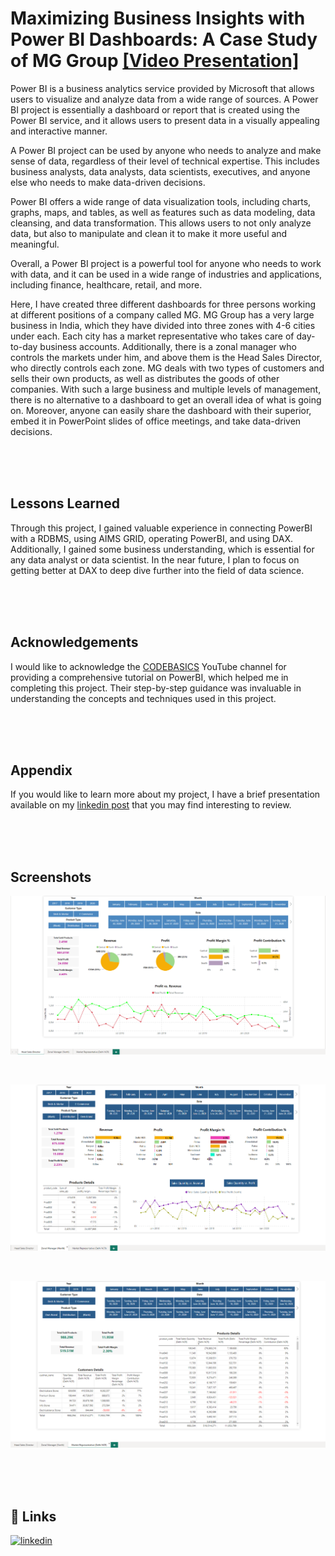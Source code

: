 # Maximizing Business Insights with Power BI Dashboards: A Case Study of MG Group [[Video Presentation]](https://www.linkedin.com/posts/dipu1591_dataanlytics-powerbi-salesinsights-activity-7044568108769968128-cF5j?utm_source=share&utm_medium=member_desktop)

Power BI is a business analytics service provided by Microsoft that allows users to visualize and analyze data from a wide range of sources. A Power BI project is essentially a dashboard or report that is created using the Power BI service, and it allows users to present data in a visually appealing and interactive manner.

A Power BI project can be used by anyone who needs to analyze and make sense of data, regardless of their level of technical expertise. This includes business analysts, data analysts, data scientists, executives, and anyone else who needs to make data-driven decisions.

Power BI offers a wide range of data visualization tools, including charts, graphs, maps, and tables, as well as features such as data modeling, data cleansing, and data transformation. This allows users to not only analyze data, but also to manipulate and clean it to make it more useful and meaningful.

Overall, a Power BI project is a powerful tool for anyone who needs to work with data, and it can be used in a wide range of industries and applications, including finance, healthcare, retail, and more.

Here, I have created three different dashboards for three persons working at different positions of a company called MG. MG Group has a very large business in India, which they have divided into three zones with 4-6 cities under each. Each city has a market representative who takes care of day-to-day business accounts. Additionally, there is a zonal manager who controls the markets under him, and above them is the Head Sales Director, who directly controls each zone. MG deals with two types of customers and sells their own products, as well as distributes the goods of other companies. With such a large business and multiple levels of management, there is no alternative to a dashboard to get an overall idea of what is going on. Moreover, anyone can easily share the dashboard with their superior, embed it in PowerPoint slides of office meetings, and take data-driven decisions.

<br/>

<br/>

<br/>

## Lessons Learned

Through this project, I gained valuable experience in connecting PowerBI with a RDBMS, using AIMS GRID, operating PowerBI, and using DAX. Additionally, I gained some business understanding, which is essential for any data analyst or data scientist. In the near future, I plan to focus on getting better at DAX to deep dive further into the field of data science. 

<br/>

<br/>

<br/>

## Acknowledgements

I would like to acknowledge the [CODEBASICS](https://www.youtube.com/@codebasics/) YouTube channel for providing a comprehensive tutorial on PowerBI, which helped me in completing this project. Their step-by-step guidance was invaluable in understanding the concepts and techniques used in this project.

<br/>

<br/>

<br/>

## Appendix

If you would like to learn more about my project, I have a brief presentation available on my [linkedin post](https://www.linkedin.com/posts/dipu1591_dataanlytics-powerbi-salesinsights-activity-7044568108769968128-cF5j?utm_source=share&utm_medium=member_desktop) that you may find interesting to review.

<br/>

<br/>

<br/>

## Screenshots

![Screenshot of Dashboard for Head sales Director](https://github.com/dipu1591/PowerBI_project_MG_sales_insights/blob/main/SS%201.PNG)

<br/>


![Screenshot of Dashboard for Zonal Manager](https://github.com/dipu1591/PowerBI_project_MG_sales_insights/blob/main/SS%202.PNG)

<br/>


![Screenshot of Dashboard for Market Representative](https://github.com/dipu1591/PowerBI_project_MG_sales_insights/blob/main/SS%203.PNG)

<br/>

<br/>

<br/>

## 🔗 Links
[![linkedin](https://img.shields.io/badge/linkedin-0A66C2?style=for-the-badge&logo=linkedin&logoColor=white)](https://www.linkedin.com/in/dipu1591/)
